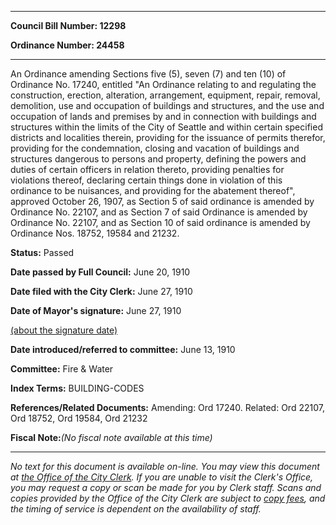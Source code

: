 

********

**Council Bill Number: 12298**
   
**Ordinance Number: 24458**
********

 An Ordinance amending Sections five (5), seven (7) and ten (10) of Ordinance No. 17240, entitled "An Ordinance relating to and regulating the construction, erection, alteration, arrangement, equipment, repair, removal, demolition, use and occupation of buildings and structures, and the use and occupation of lands and premises by and in connection with buildings and structures within the limits of the City of Seattle and within certain specified districts and localities therein, providing for the issuance of permits therefor, providing for the condemnation, closing and vacation of buildings and structures dangerous to persons and property, defining the powers and duties of certain officers in relation thereto, providing penalties for violations thereof, declaring certain things done in violation of this ordinance to be nuisances, and providing for the abatement thereof", approved October 26, 1907, as Section 5 of said ordinance is amended by Ordinance No. 22107, and as Section 7 of said Ordinance is amended by Ordinance No. 22107, and as Section 10 of said ordinance is amended by Ordinance Nos. 18752, 19584 and 21232.

**Status:** Passed
   
**Date passed by Full Council:** June 20, 1910
   
**Date filed with the City Clerk:** June 27, 1910
   
**Date of Mayor's signature:** June 27, 1910
   
[(about the signature date)](/~public/approvaldate.htm)
   
   
   
**Date introduced/referred to committee:** June 13, 1910
   
**Committee:** Fire & Water
   
   
**Index Terms:** BUILDING-CODES

**References/Related Documents:** Amending: Ord 17240. Related: Ord 22107, Ord 18752, Ord 19584, Ord 21232

**Fiscal Note:**_(No fiscal note available at this time)_
********

_No text for this document is available on-line. You may view this document at [the Office of the City Clerk](http://www.seattle.gov/leg/clerk/contactUs.htm). If you are unable to visit the Clerk's Office, you may request a copy or scan be made for you by Clerk staff. Scans and copies provided by the Office of the City Clerk are subject to [copy fees](http://clerk.seattle.gov/~public/clerkfees.htm), and the timing of service is dependent on the availability of staff._

